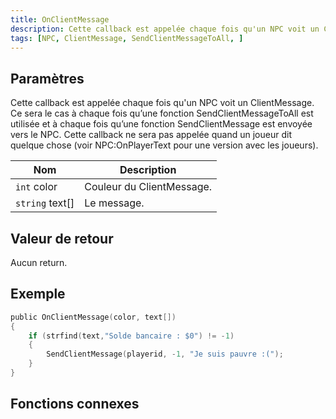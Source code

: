 ```yaml
---
title: OnClientMessage
description: Cette callback est appelée chaque fois qu'un NPC voit un ClientMessage.
tags: [NPC, ClientMessage, SendClientMessageToAll, ]
---
```


## Paramètres

Cette callback est appelée chaque fois qu'un NPC voit un ClientMessage. Ce sera le cas à chaque fois qu’une fonction SendClientMessageToAll est utilisée et à chaque fois qu’une fonction SendClientMessage est envoyée vers le NPC. Cette callback ne sera pas appelée quand un joueur dit quelque chose (voir NPC:OnPlayerText pour une version avec les joueurs).

| Nom             | Description                     |
| ------          | ------------------------------- |
| `int` color     | Couleur du ClientMessage.       |
| `string` text[] | Le message.                     |

## Valeur de retour

Aucun return.

## Exemple

```c
public OnClientMessage(color, text[])
{
    if (strfind(text,"Solde bancaire : $0") != -1)
    {
        SendClientMessage(playerid, -1, "Je suis pauvre :(");
    }
}
```

## Fonctions connexes
